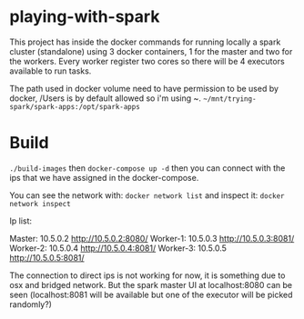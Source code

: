 # playing-with-spark

This project has inside the docker commands for running locally a spark cluster (standalone) using 3 
docker containers, 1 for the master and two for the workers. Every worker register two cores so there will 
be 4 executors available to run tasks.

The path used in docker volume need to have permission to be used by docker, /Users is by default allowed
so i'm using ~.
 `~/mnt/trying-spark/spark-apps:/opt/spark-apps`

# Build

`./build-images`
then
`docker-compose up -d`
then you can connect with the ips that we have assigned in the docker-compose.

You can see the network with:
`docker network list`
and inspect it:
`docker network inspect`


Ip list:

Master:   10.5.0.2 http://10.5.0.2:8080/
Worker-1: 10.5.0.3 http://10.5.0.3:8081/
Worker-2: 10.5.0.4 http://10.5.0.4:8081/
Worker-3: 10.5.0.5 http://10.5.0.5:8081/

The connection to direct ips is not working for now, it is something due to osx and bridged network.
But the spark master UI at localhost:8080 can be seen (localhost:8081 will be available but one of
the executor will be picked randomly?)

